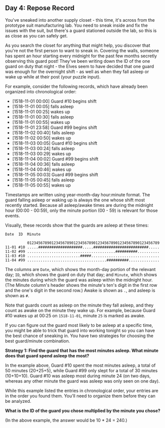 ## Day 4: Repose Record

You've sneaked into another supply closet - this time, it's across from the prototype suit manufacturing lab. You need to sneak inside and fix the issues with the suit, but there's a guard stationed outside the lab, so this is as close as you can safely get.

As you search the closet for anything that might help, you discover that you're not the first person to want to sneak in. Covering the walls, someone has spent an hour starting every midnight for the past few months secretly observing this guard post! They've been writing down the ID of the one guard on duty that night - the Elves seem to have decided that one guard was enough for the overnight shift - as well as when they fall asleep or wake up while at their post (your puzzle input).

For example, consider the following records, which have already been organized into chronological order:

-   [1518-11-01 00:00] Guard #10 begins shift
-   [1518-11-01 00:05] falls asleep
-   [1518-11-01 00:25] wakes up
-   [1518-11-01 00:30] falls asleep
-   [1518-11-01 00:55] wakes up
-   [1518-11-01 23:58] Guard #99 begins shift
-   [1518-11-02 00:40] falls asleep
-   [1518-11-02 00:50] wakes up
-   [1518-11-03 00:05] Guard #10 begins shift
-   [1518-11-03 00:24] falls asleep
-   [1518-11-03 00:29] wakes up
-   [1518-11-04 00:02] Guard #99 begins shift
-   [1518-11-04 00:36] falls asleep
-   [1518-11-04 00:46] wakes up
-   [1518-11-05 00:03] Guard #99 begins shift
-   [1518-11-05 00:45] falls asleep
-   [1518-11-05 00:55] wakes up

Timestamps are written using year-month-day hour:minute format. The guard falling asleep or waking up is always the one whose shift most recently started. Because all asleep/awake times are during the midnight hour (00:00 - 00:59), only the minute portion (00 - 59) is relevant for those events.

Visually, these records show that the guards are asleep at these times:

```
Date  ID  Minute

          012345678901234567890123456789012345678901234567890123456789
11-01 #10 .....####################.....#########################.....
11-02 #99 ........................................##########..........
11-03 #10 ........................#####...............................
11-04 #99 ....................................##########..............
```

The columns are `Date`, which shows the month-day portion of the relevant day; `ID`, which shows the guard on duty that day; and `Minute`, which shows the minutes during which the guard was asleep within the midnight hour. (The Minute column's header shows the minute's ten's digit in the first row and the one's digit in the second row.) Awake is shown as `.`, and asleep is shown as `#`.

Note that guards count as asleep on the minute they fall asleep, and they count as awake on the minute they wake up. For example, because Guard #10 wakes up at 00:25 on `1518-11-01`, minute `25` is marked as awake.

If you can figure out the guard most likely to be asleep at a specific time, you might be able to trick that guard into working tonight so you can have the best chance of sneaking in. You have two strategies for choosing the best guard/minute combination.

**Strategy 1: Find the guard that has the most minutes asleep. What minute does that guard spend asleep the most?**

In the example above, Guard #10 spent the most minutes asleep, a total of 50 minutes (20+25+5), while Guard #99 only slept for a total of 30 minutes (10+10+10). Guard #10 was asleep most during minute 24 (on two days, whereas any other minute the guard was asleep was only seen on one day).

While this example listed the entries in chronological order, your entries are in the order you found them. You'll need to organize them before they can be analyzed.

**What is the ID of the guard you chose multiplied by the minute you chose?**

(In the above example, the answer would be 10 \* 24 = 240.)
